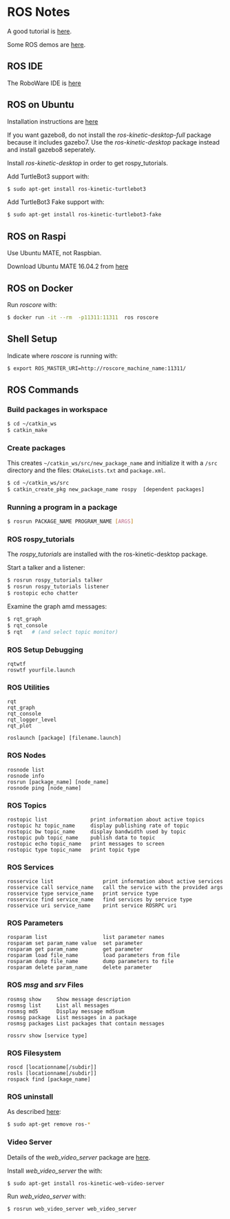 # ROS Notes

A good tutorial is [here](http://wiki.ros.org/ROS/Tutorials).

Some ROS demos are [here](https://github.com/athenian-robotics/ros-demos).

## ROS IDE

The RoboWare IDE is [here](http://www.roboware.me/#/)

## ROS on Ubuntu

Installation instructions are [here](http://wiki.ros.org/kinetic/Installation/Ubuntu)

If you want gazebo8, do not install the *ros-kinetic-desktop-full* package because it includes gazebo7.
Use the *ros-kinetic-desktop* package instead and install gazebo8 seperately.

Install *ros-kinetic-desktop* in order to get rospy_tutorials.

Add TurtleBot3 support with: 
```bash
$ sudo apt-get install ros-kinetic-turtlebot3
```

Add TurtleBot3 Fake support with: 
```bash
$ sudo apt-get install ros-kinetic-turtlebot3-fake
```

## ROS on Raspi

Use Ubuntu MATE, not Raspbian.

Download Ubuntu MATE 16.04.2 from [here](https://ubuntu-mate.org/download/)


## ROS on Docker
Run *roscore* with:
```bash
$ docker run -it --rm  -p11311:11311  ros roscore
```

## Shell Setup
Indicate where *roscore* is running with:

```bash
$ export ROS_MASTER_URI=http://roscore_machine_name:11311/
```

## ROS Commands

### Build packages in workspace

```bash
$ cd ~/catkin_ws
$ catkin_make
```

### Create packages

This creates `~/catkin_ws/src/new_package_name` and initialize it with
a `/src` directory and the files: `CMakeLists.txt` and `package.xml`.

```bash
$ cd ~/catkin_ws/src
$ catkin_create_pkg new_package_name rospy  [dependent packages]
```

### Running a program in a package

```bash
$ rosrun PACKAGE_NAME PROGRAM_NAME [ARGS]
```

### ROS rospy_tutorials

The *rospy_tutorials* are installed with the ros-kinetic-desktop package.

Start a talker and a listener:

```bash
$ rosrun rospy_tutorials talker
$ rosrun rospy_tutorials listener
$ rostopic echo chatter
```

Examine the graph amd messages:

```bash
$ rqt_graph
$ rqt_console
$ rqt   # (and select topic monitor)
```


### ROS Setup Debugging
``` 
rqtwtf
roswtf yourfile.launch
```

### ROS Utilities
``` 
rqt
rqt_graph
rqt_console
rqt_logger_level
rqt_plot

roslaunch [package] [filename.launch]
```

### ROS Nodes
``` 
rosnode list
rosnode info
rosrun [package_name] [node_name]
rosnode ping [node_name]
```

### ROS Topics
``` 
rostopic list              print information about active topics
rostopic hz topic_name     display publishing rate of topic    
rostopic bw topic_name     display bandwidth used by topic
rostopic pub topic_name    publish data to topic
rostopic echo topic_name   print messages to screen
rostopic type topic_name   print topic type
```

### ROS Services
```
rosservice list                print information about active services
rosservice call service_name   call the service with the provided args
rosservice type service_name   print service type
rosservice find service_name   find services by service type
rosservice uri service_name    print service ROSRPC uri
```

### ROS Parameters
```
rosparam list                  list parameter names
rosparam set param_name value  set parameter
rosparam get param_name        get parameter
rosparam load file_name        load parameters from file
rosparam dump file_name        dump parameters to file
rosparam delete param_name     delete parameter
```

### ROS *msg* and *srv* Files
``` 
rosmsg show     Show message description
rosmsg list     List all messages
rosmsg md5      Display message md5sum
rosmsg package  List messages in a package
rosmsg packages List packages that contain messages

rossrv show [service type]
```

### ROS Filesystem
``` 
roscd [locationname[/subdir]]
rosls [locationname[/subdir]]
rospack find [package_name]
```

### ROS uninstall

As described [here](https://answers.ros.org/question/57213/how-i-completely-remove-all-ros-from-my-system/):

```bash
$ sudo apt-get remove ros-*
```

### Video Server

Details of the *web_video_server* package are [here](web_video_server).

Install *web_video_server* the with:
```bash
$ sudo apt-get install ros-kinetic-web-video-server
```

Run *web_video_server* with:
```bash
$ rosrun web_video_server web_video_server
```



